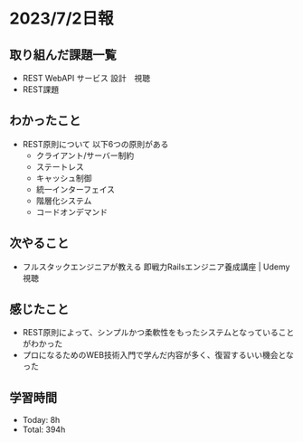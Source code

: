 # 2023/7/2日報

## 取り組んだ課題一覧
- REST WebAPI サービス 設計　視聴
- REST課題

## わかったこと
- REST原則について
  以下6つの原則がある
  - クライアント/サーバー制約
  - ステートレス
  - キャッシュ制御
  - 統一インターフェイス
  - 階層化システム
  - コードオンデマンド
 

## 次やること
- フルスタックエンジニアが教える 即戦力Railsエンジニア養成講座 | Udemy 視聴

## 感じたこと
- REST原則によって、シンプルかつ柔軟性をもったシステムとなっていることがわかった
- プロになるためのWEB技術入門で学んだ内容が多く、復習するいい機会となった

## 学習時間
- Today: 8h
- Total: 394h
